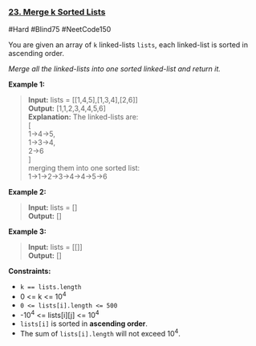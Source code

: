 ### [23. Merge k Sorted Lists](https://leetcode.com/problems/merge-k-sorted-lists/)

#Hard #Blind75 #NeetCode150

You are given an array of `k` linked-lists `lists`, each linked-list is sorted in ascending order.

_Merge all the linked-lists into one sorted linked-list and return it._

**Example 1:**

> **Input:** lists = \[\[1,4,5\],\[1,3,4\],\[2,6\]\]  
> **Output:** \[1,1,2,3,4,4,5,6\]  
> **Explanation:** The linked-lists are:  
> \[  
>  1->4->5,  
>  1->3->4,  
>  2->6  
> \]  
> merging them into one sorted list:  
> 1->1->2->3->4->4->5->6

**Example 2:**

> **Input:** lists = \[\]  
> **Output:** \[\]

**Example 3:**

> **Input:** lists = \[\[\]\]  
> **Output:** \[\]

**Constraints:**

- `k == lists.length`
- 0 <= k <= 10<sup>4</sup>
- `0 <= lists[i].length <= 500`
- -10<sup>4</sup> <= lists[i][j] <= 10<sup>4</sup>
- `lists[i]` is sorted in **ascending order**.
- The sum of `lists[i].length` will not exceed 10<sup>4</sup>.
